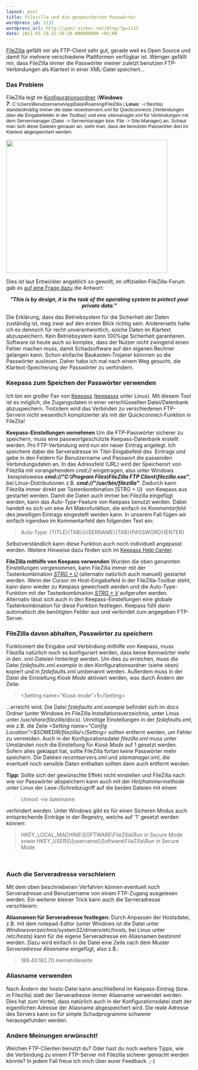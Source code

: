 ```yaml
---
layout: post
title: Filezilla und die gespeicherten Passwörter
wordpress_id: 1131
wordpress_url: http://ganz-sicher.net/blog/?p=1131
date: 2011-03-18 22:39:20.000000000 +01:00
---
```

<img style="float: left;" src="http://ganz-sicher.net/blog/wp-content/uploads/filezilla.png" alt="" /><a href="http://filezilla-project.org/">FileZilla</a> gefällt mir als FTP-Client sehr gut, gerade weil es Open Source und damit für mehrere verschiedene Plattformen verfügbar ist. Weniger gefällt mir, dass FileZilla immer die Passwörter meiner zuletzt benutzen FTP-Verbindungen als Klartext in einer XML-Datei speichert...
<h3><!--more-->Das Problem</h3>
FileZilla legt im <span style="text-decoration: underline;">Konfigurationsordner</span> (<strong>Windows 7</strong>: <span style="font-family: arial, sans-serif; line-height: 15px; font-size: small;">C:\Users\<em>Benutzername</em>\AppData\Roaming\FileZilla | <strong>Linux</strong>: ~/.filezilla) standardmäßig immer die datei <em>recentservers.xml</em> für Quickconnects (Verbindungen über die Eingabefelder in der Toolbar) und eine <em>sitemanager.xml</em> für Verbindungen mit dem Servermanager (Datei -&gt; Servermanager bzw. File -&gt; Site-Manager) an. Schaut man sich diese Dateien genauer an, sieht man, dass die benutzen Passwörter dort im Klartext abgespeichert werden:</span>

<span style="font-family: arial, sans-serif; line-height: 15px; font-size: small;"><img src="http://ganz-sicher.net/blog/wp-content/uploads/sitemanager-xml.gif" alt="" width="436" height="360" />
</span>

Dies ist laut Entwickler angeblich so gewollt, im offiziellen FileZilla-Forum gab es <a href="http://forum.filezilla-project.org/viewtopic.php?f=2&amp;t=7800">auf eine Frage dazu</a> die Antwort:
<p style="text-align: center;"><strong><em>"This is by design, it is the task of the operating system to protect your private data."</em></strong></p>
<p style="text-align: left;">Die Erklärung, dass das Betriebsystem für die Sicherheit der Daten zuständig ist, mag zwar auf den ersten Blick richtig sein. Andererseits halte ich es dennoch für recht unverantwortlich, solche Daten im Klartext abzuspeichern. Kein Betriebsystem kann 100%ige Sicherheit garantieren. Software ist heute auch so komplex, dass der Nutzer nicht zwingend einen Fehler machen muss, damit Schadsoftware auf den eigenen Rechner gelangen kann. Schon einfache Baukasten-Trojaner könnnen so die Passwörter auslesen. Daher habe ich mal nach einem Weg gesucht, die Klartext-Speicherung der Passwörter zu verhindern.</p>

<h3 style="text-align: left;">Keepass zum Speichen der Passwörter verwenden</h3>
Ich bin ein großer Fan von <a href="http://keepass.info/">Keepass</a> (<a href="http://www.keepassx.org/">keepassx</a> unter Linux). Mit diesem Tool ist es möglich, die Zugangsdaten in einer verschlüsselten Datei/Datenbank abzuspeichern. Trotzdem wird das Verbinden zu verschiedenen FTP-Servern nicht wesentlich komplizierter als mit der Quickconnect-Funktion in FileZila!

<strong>Keepass-Einstellungen vornehmen</strong>
Um die FTP-Passwörter sicherer zu speichern, muss eine passwortgeschützte Keepass-Datenbank erstellt werden. Pro FTP-Verbindung wird nun ein neuer Eintrag angelegt. Ich speichere dabei die Serveradresse im Titel-Eingabefeld des  Eintrags und gebe in den Feldern für Benutzername und Passwort die passenden Verbindungsdaten an. In das Adressfeld (URL) wird der Speicherort von Filezilla mit vorangehendem <em>cmd://</em> eingetragen, also unter Windows  beispielsweise <strong><em>cmd://"C:\Program Files\FileZilla FTP Client\filezilla.exe"</em></strong>, bei Linux-Distributionen z.B. <em><strong>cmd://"/usr/bin/filezilla"</strong></em>. Dadurch kann Filezilla immer direkt per Tastenkombination (STRG + U)  von Keepass aus gestartet werden.
Damit die Daten auch immer bei Filezilla eingefügt werden, kann das <em>Auto-Type</em>-Feature von Keepass benutzt werden. Dabei handelt es sich um eine Art Makrofunktion, die einfach im <em>Kommentarfeld</em> des jeweiligen Eintrags eingestellt werden kann. In unserem Fall fügen wir einfach irgendwo im Kommentarfeld den folgenden Text ein:
<blockquote>Auto-Type: {TITLE}{TAB}{USERNAME}{TAB}{PASSWORD}{ENTER}</blockquote>
Selbstverständlich kann diese Funktion auch noch individuell angepasst werden. Weitere Hinweise dazu finden sich im <a href="http://keepass.info/help/base/autotype.html">Keepass Help Center</a>.

<strong>FileZilla mithilfe von Keepass verwenden</strong>
Wurden die oben genannten Einstellungen vorgenommen, kann FileZilla immer mit der Tastenkombination <span style="text-decoration: underline;"><em>STRG + U</em></span> (alternativ natürlich auch manuell) gestartet werden. Wenn der Cursor im Host-Eingabefeld in der FileZilla-Toolbar steht, kann dann wieder zu Keepass gewechselt werden und die Auto-Type-Funktion mit der Tastenkombination <span style="text-decoration: underline;"><em>STRG + V</em></span> aufgerufen werden. Alternativ lässt sich auch in den Keepass-Einstellungen eine globale Tastenkombination für diese Funktion festlegen. Keepass füllt dann automatisch die benötigten Felder aus und verbindet zum angegeben FTP-Server.
<h3>FileZilla davon abhalten, Passwörter zu speichern</h3>
Funktioniert die Eingabe und Verbindung mithilfe von Keepass, muss Filezilla natürlich noch so konfiguriert werden, dass keine Kennwörter mehr in den .xml-Dateien hinterlegt werden. Um dies zu erreichen, muss die Datei <em>fzdefaults.xml.example </em>in den Konfigurationsordner (siehe oben) kopiert und in <em>fzdefaults.xml </em>umbenannt werden. Außerdem muss in der Datei die Einstellung <em>Kiosk Mode</em> aktiviert werden, was durch Ändern der Zeile:
<blockquote>&lt;Setting name="Kiosk mode"&gt;<strong>1</strong>&lt;/Setting&gt;</blockquote>
...erreicht wird. Die Datei <em>fzdefaults.xml.example</em> befindet sich im docs Ordner (unter Windows im FileZilla Installationsverzeichnis, unter Linux unter <em>/usr/share/filezilla/docs</em>). Unnötige Einstellungen in der <em>fzdefaults.xml, </em>wie z.B. die Zeile <em>&lt;Setting name="Config Location"&gt;$SOMEDIR/filezilla/&lt;/Setting&gt; </em>sollten entfernt werden, um Fehler zu vermeiden. Auch in der Konfigurationsdatei <em>filezilla.xml</em> muss unter Umständen noch die Einstellung für <em>Kiosk Mode</em> auf 1 gesetzt werden.
Sofern alles geklappt hat, sollte FileZilla fortan keine Passwörter mehr speichern. Die Dateien <em>recentservers.xml</em> und <em>sitemanager.xml</em>, die eventuell noch sensible Daten enthalten sollten dann auch entfernt werden.
<div class="infobox">

<strong>Tipp:</strong> Sollte sich der gewünschte Effekt nicht einstellen und FileZilla nach wie vor Passwörter abspeichern kann auch mit der <em>Holzhammermethode</em> unter Linux der Lese-/Schreibzugriff auf die beiden Dateien mit einem
<blockquote>chmod -rw dateiname</blockquote>
verhindert werden. Unter Windows gibt es für einen Sicheren Modus auch entsprechende Einträge in der Regestry, welche auf '1' gesetzt werden können:
<blockquote>HKEY_LOCAL_MACHINE\SOFTWARE\FileZilla\Run in Secure Mode
sowie
HKEY_USERS\[username]\Software\FileZilla\Run in Secure Mode</blockquote>
</div>
&nbsp;
<h3>Auch die Serveradresse verschleiern</h3>
Mit dem oben beschriebenen Verfahren können eventuell noch Serveradresse und Benutzername von einem FTP-Zugang ausgelesen werden. Ein weiterer kleiner Trick kann auch die Serveradresse verschleiern:

<strong>Aliasnamen für Serveradresse festlegen:</strong>
Durch Anpassen der Hostsdatei, z.B. mit dem notepad-Editor (unter Windows ist die Datei unter *Windowsverzeichnis*/system32/drivers/etc/hosts, bei Linux unter /etc/hosts) kann für die eigene Serveradresse ein Aliasnamen bestimmt werden. Dazu wird einfach in die Datei eine Zeile nach dem Muster <em>*Serveradresse* Aliasname</em> eingefügt, also z.B.:
<blockquote>188.40.182.70 meinetolleseite</blockquote>
<h3>Aliasname verwenden</h3>
Nach Ändern der hosts-Datei kann anschließend im Keepass-Eintrag (bzw. in Filezilla) statt der Serveradresse immer Aliasname verwendet werden. Dies hat zum Vorteil, dass natürlich auch in der Konfigurationsdatei statt der eigentlichen Adresse der Aliasname abgespeichert wird. Die reale Adresse des Servers kann so für simple Schadprogramme schwerer herausgefunden werden.
<h3>Andere Meinungen erwünscht!</h3>
Welchen FTP-Clienten benutzt du? Oder hast du noch weitere Tipps, wie die Verbindung zu einem FTP-Server mit Filezilla sicherer gemacht werden könnte? In jedem Fall freue ich mich über eurer Feedback. ;-)
